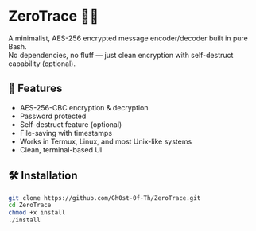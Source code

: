 # ZeroTrace 🕵️‍♂️

A minimalist, AES-256 encrypted message encoder/decoder built in pure Bash.  
No dependencies, no fluff — just clean encryption with self-destruct capability (optional).

## 🚀 Features

- AES-256-CBC encryption & decryption
- Password protected
- Self-destruct feature (optional)
- File-saving with timestamps
- Works in Termux, Linux, and most Unix-like systems
- Clean, terminal-based UI

## 🛠 Installation

```bash
git clone https://github.com/Gh0st-0f-Th/ZeroTrace.git
cd ZeroTrace
chmod +x install
./install
